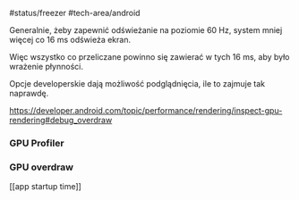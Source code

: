 #status/freezer 
#tech-area/android 

Generalnie, żeby zapewnić odświeżanie na poziomie 60 Hz, system mniej więcej co 16 ms odświeża ekran.

Więc wszystko co przeliczane powinno się zawierać w tych 16 ms, aby było wrażenie płynności.

Opcje developerskie dają możliwość podglądnięcia, ile to zajmuje tak naprawdę.

https://developer.android.com/topic/performance/rendering/inspect-gpu-rendering#debug_overdraw

### GPU Profiler
### GPU overdraw

[[app startup time]]
